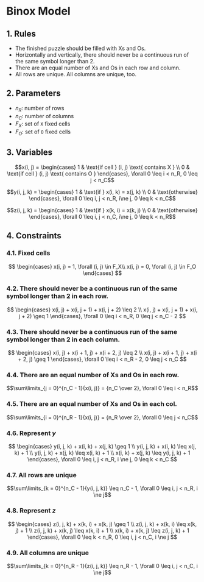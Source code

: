 # Binox Model

## 1. Rules
- The finished puzzle should be filled with Xs and Os.
- Horizontally and vertically, there should never be a continuous run of the same symbol longer than 2.
- There are an equal number of Xs and Os in each row and column.
- All rows are unique. All columns are unique, too.

## 2. Parameters
- $n_R$: number of rows
- $n_C$: number of columns
- $F_X$: set of `X` fixed cells
- $F_O$: set of `O` fixed cells

## 3. Variables
$$x(i, j) = \begin{cases}
    1 & \text{if cell } (i, j) \text{ contains X } \\
    0 & \text{if cell } (i, j) \text{ contains O }
\end{cases}, \forall 0 \leq i < n_R, 0 \leq j < n_C$$

$$y(i, j, k) = \begin{cases}
    1 & \text{if } x(i, k) = x(j, k) \\
    0 & \text{otherwise}
\end{cases}, \forall 0 \leq i, j < n_R, i\ne j, 0 \leq k < n_C$$

$$z(i, j, k) = \begin{cases}
    1 & \text{if } x(k, i) = x(k, j) \\
    0 & \text{otherwise}
\end{cases}, \forall 0 \leq i, j < n_C, i\ne j, 0 \leq k < n_R$$

## 4. Constraints

### 4.1. Fixed cells
$$
\begin{cases}
    x(i, j) = 1, \forall (i, j) \in F_X\\
    x(i, j) = 0, \forall (i, j) \in F_O
\end{cases}
$$

### 4.2. There should never be a continuous run of the same symbol longer than 2 in each row.
$$
\begin{cases}
    x(i, j) + x(i, j + 1) + x(i, j + 2) \leq 2 \\
    x(i, j) + x(i, j + 1) + x(i, j + 2) \geq 1
\end{cases}, \forall 0 \leq i < n_R, 0 \leq j < n_C - 2
$$

### 4.3. There should never be a continuous run of the same symbol longer than 2 in each column.
$$
\begin{cases}
    x(i, j) + x(i + 1, j) + x(i + 2, j) \leq 2 \\
    x(i, j) + x(i + 1, j) + x(i + 2, j) \geq 1
\end{cases}, \forall 0 \leq i < n_R - 2, 0 \leq j < n_C
$$

### 4.4. There are an equal number of Xs and Os in each row.
$$\sum\limits_{j = 0}^{n_C - 1}{x(i, j)} = {n_C \over 2}, \forall 0 \leq i < n_R$$

### 4.5. There are an equal number of Xs and Os in each col.
$$\sum\limits_{i = 0}^{n_R - 1}{x(i, j)} = {n_R \over 2}, \forall 0 \leq j < n_C$$

### 4.6. Represent $y$
$$
\begin{cases}
    y(i, j, k) + x(i, k) + x(j, k) \geq 1 \\
    y(i, j, k) + x(i, k) \leq x(j, k) + 1 \\
    y(i, j, k) + x(j, k) \leq x(i, k) + 1 \\
    x(i, k) + x(j, k) \leq y(i, j, k) + 1
\end{cases}, \forall 0 \leq i, j < n_R, i \ne j, 0 \leq k < n_C
$$

### 4.7. All rows are unique
$$\sum\limits_{k = 0}^{n_C - 1}{y(i, j, k)} \leq n_C - 1, \forall 0 \leq i, j < n_R, i \ne j$$

### 4.8. Represent $z$
$$
\begin{cases}
    z(i, j, k) + x(k, i) + x(k, j) \geq 1 \\
    z(i, j, k) + x(k, i) \leq x(k, j) + 1 \\
    z(i, j, k) + x(k, j) \leq x(k, i) + 1 \\
    x(k, i) + x(k, j) \leq z(i, j, k) + 1
\end{cases}, \forall 0 \leq k < n_R, 0 \leq i, j < n_C, i \ne j
$$

### 4.9. All columns are unique
$$\sum\limits_{k = 0}^{n_R - 1}{z(i, j, k)} \leq n_R - 1, \forall 0 \leq i, j < n_C, i \ne j$$
